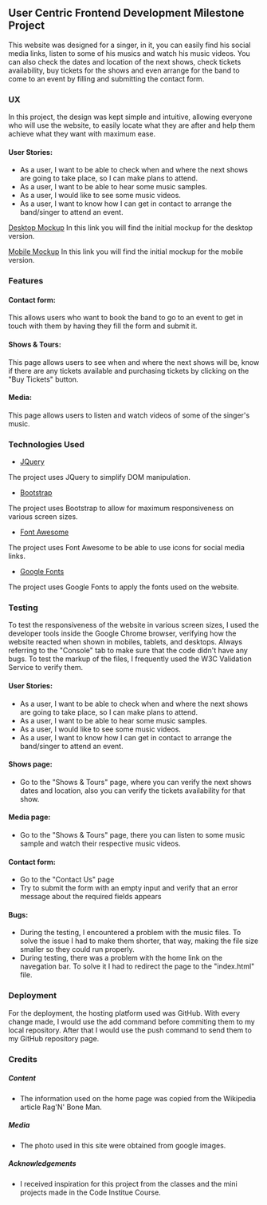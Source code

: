 ## User Centric Frontend Development Milestone Project  

This website was designed for a singer, in it, you can easily find his social media links, listen to some of his musics and watch his music videos. You can also check the dates and location of the next shows, check tickets availability, buy tickets for the shows and even arrange for the band to come to an event by filling and submitting the contact form.


### UX

In this project, the design was kept simple and intuitive, allowing everyone who will use the website, to easily locate what they are after and help them achieve what they want with maximum ease.

#### User Stories:

* As a user, I want to be able to check when and where the next shows are going to take place, so I can make plans to attend.
* As a user, I want to be able to hear some music samples.
* As a user, I would like to see some music videos.
* As a user,  I want to know how I can get in contact to arrange the band/singer to attend an event.

[Desktop Mockup](mockups/desktop_mockup.pdf) In this link you will find the initial mockup for the desktop version.

[Mobile Mockup](mockups/mobile_mockup.pdf) In this link you will find the initial mockup for the mobile version.


### Features

#### Contact form:
This allows users who want to book the band to go to an event to get in touch with them by having they fill the form and submit it.

#### Shows & Tours:
This page allows users to see when and where the next shows will be, know if there are any tickets available and purchasing tickets by clicking on the "Buy Tickets" button.

#### Media:
This page allows users to listen and watch videos of some of the singer's music.


### Technologies Used

* [JQuery](https://jquery.com "JQuery Homepage")

The project uses JQuery to simplify DOM manipulation.    


* [Bootstrap](https://getbootstrap.com/ "Bootstrap Homepage")  

The project uses Bootstrap to allow for maximum responsiveness on various screen sizes.   


* [Font Awesome](https://fontawesome.com "Font Awesome Homepage")  

The project uses Font Awesome to be able to use icons for social media links.


* [Google Fonts ](https://fonts.google.com "Google Fonts Homepage")

The project uses Google Fonts to apply the fonts used on the website.                      



### Testing

To test the responsiveness of the website in various screen sizes, I used the developer tools inside the Google Chrome browser, verifying how the website reacted when shown in mobiles, tablets, and desktops. Always referring to the "Console" tab to make sure that the code didn't have any bugs.
To test the markup of the files, I frequently used the W3C Validation Service to verify them.

#### User Stories:

* As a user, I want to be able to check when and where the next shows are going to take place, so I can make plans to attend.
* As a user, I want to be able to hear some music samples.
* As a user, I would like to see some music videos.
* As a user,  I want to know how I can get in contact to arrange the band/singer to attend an event.

#### Shows page:

* Go to the "Shows & Tours" page, where you can verify the next shows dates and location, also you can verify the tickets availability for that show.

#### Media page:
* Go to the "Shows & Tours" page, there you can listen to some music sample and watch their respective music videos.

#### Contact form:
* Go to the "Contact Us" page
* Try to submit the form with an empty input and verify that an error message about the required fields appears

#### Bugs:
* During the testing, I encountered a problem with the music files. To solve the issue I had to make them shorter, that way, making the file size smaller so they could run properly. 
* During testing, there was a problem with the home link on the navegation bar. To solve it I had to redirect the page to the "index.html" file.

### Deployment

For the deployment, the hosting platform used was GitHub. With every change made, I would use the add command before commiting them to my local repository. After that I would use the push command to send them to my GitHub repository page.


### Credits

##### Content
* The information used on the home page was copied from the Wikipedia article Rag'N' Bone Man.

##### Media
* The photo used in this site were obtained from google images.

##### Acknowledgements
* I received inspiration for this project from the classes and the mini projects made in the Code Institue Course.

